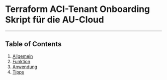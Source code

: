 # Terraform ACI-Tenant Onboarding Skript für die AU-Cloud
---
## Table of Contents
1. [Allgemein](#example)
2. [Funktion](#example2)
3. [Anwendung](#third-example)
4. [Tipps](#fourth-examplehttpwwwfourthexamplecom)